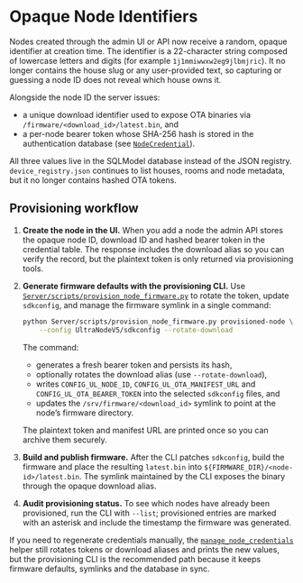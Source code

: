 # Opaque Node Identifiers

Nodes created through the admin UI or API now receive a random, opaque identifier
at creation time. The identifier is a 22-character string composed of lowercase
letters and digits (for example `1j1mmiwwxw2eg9jlbmjric`). It no longer contains
the house slug or any user-provided text, so capturing or guessing a node ID does
not reveal which house owns it.

Alongside the node ID the server issues:

* a unique download identifier used to expose OTA binaries via
  `/firmware/<download_id>/latest.bin`, and
* a per-node bearer token whose SHA-256 hash is stored in the authentication
  database (see [`NodeCredential`](../app/auth/models.py)).

All three values live in the SQLModel database instead of the JSON registry.
`device_registry.json` continues to list houses, rooms and node metadata, but it
no longer contains hashed OTA tokens.

## Provisioning workflow

1. **Create the node in the UI.** When you add a node the admin API stores the
   opaque node ID, download ID and hashed bearer token in the credential table.
   The response includes the download alias so you can verify the record, but the
   plaintext token is only returned via provisioning tools.

2. **Generate firmware defaults with the provisioning CLI.** Use
   [`Server/scripts/provision_node_firmware.py`](../scripts/provision_node_firmware.py)
   to rotate the token, update `sdkconfig`, and manage the firmware symlink in a
   single command:

   ```bash
   python Server/scripts/provision_node_firmware.py provisioned-node \
       --config UltraNodeV5/sdkconfig --rotate-download
   ```

   The command:

   * generates a fresh bearer token and persists its hash,
   * optionally rotates the download alias (use `--rotate-download`),
   * writes `CONFIG_UL_NODE_ID`, `CONFIG_UL_OTA_MANIFEST_URL` and
     `CONFIG_UL_OTA_BEARER_TOKEN` into the selected `sdkconfig` files, and
   * updates the `/srv/firmware/<download_id>` symlink to point at the node’s
     firmware directory.

   The plaintext token and manifest URL are printed once so you can archive them
   securely.

3. **Build and publish firmware.** After the CLI patches `sdkconfig`, build the
   firmware and place the resulting `latest.bin` into
   `${FIRMWARE_DIR}/<node-id>/latest.bin`. The symlink maintained by the CLI
   exposes the binary through the opaque download alias.

4. **Audit provisioning status.** To see which nodes have already been
   provisioned, run the CLI with `--list`; provisioned entries are marked with an
   asterisk and include the timestamp the firmware was generated.

If you need to regenerate credentials manually, the
[`manage_node_credentials`](../scripts/manage_node_credentials.py) helper still
rotates tokens or download aliases and prints the new values, but the provisioning
CLI is the recommended path because it keeps firmware defaults, symlinks and the
database in sync.
